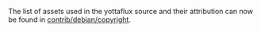The list of assets used in the yottaflux source and their attribution can now be found in [contrib/debian/copyright](../contrib/debian/copyright).
